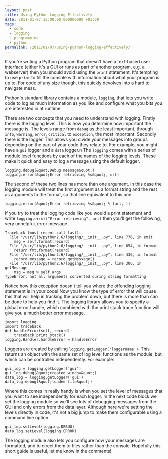 ```yaml
---
layout: post
title: Using Python Logging Effectively
date: 2011-01-07 12:00:00.000000000 +01:00
tags:
  - code
  - logging
  - programming
  - python
permalink: /2011/01/07/using-python-logging-effectively/
---
```

If you're writing a Python program that doesn't have a text-based user interface (either it's a GUI or runs as part of another program, e.g. a webserver) then you should avoid using the `print` statement. It's tempting to use `print` to fill the console with information about what your program is up to. For code of any size though, this quickly devolves into a hard to navigate mess.

Python's standard library contains a module, [`logging`](http://docs.python.org/library/logging.html), that lets you write code to log as much information as you like and configure what you bits you are interested in at runtime.

There are two concepts that you need to understand with logging. Firstly there is the logging level. This is how you determine how important the message is. The levels range from `debug` as the least important, through `info`, `warning`, `error`, `critical` to `exception`, the most important. Secondly there is the logger. This allows you divide your messages into groups depending on the part of your code they relate to. For example, you might have a `gui` logger and a `data` logger.n
The `logging` comes with a series of module level functions by each of the names of the logging levels. These make it quick and easy to log a message using the default logger.

    logging.debug(&quot;Debug message&quot;)
    logging.error(&quot;Error retrieving %s&quot;, url)

The second of these two lines has more than one argument. In this case the logging module will treat the first argument as a format string and the rest as arguments to the format, so that line equivalent to this one.

    logging.error(&quot;Error retrieving %s&quot; % (url, ))

If you try to treat the logging code like you would a print statement and write `logging.error("Error retrieving", url)` then you'll get the following, very unhelpfui, error message.

    Traceback (most recent call last):
      File "/usr/lib/python2.6/logging/__init__.py", line 776, in emit
        msg = self.format(record)
      File "/usr/lib/python2.6/logging/__init__.py", line 654, in format
        return fmt.format(record)
      File "/usr/lib/python2.6/logging/__init__.py", line 436, in format
        record.message = record.getMessage()
      File "/usr/lib/python2.6/logging/__init__.py", line 306, in getMessage
        msg = msg % self.args
    TypeError: not all arguments converted during string formatting

Notice how this exception doesn't tell you where the offending logging statement is in your code! Now you know the type of error that will cause this that will help in tracking the problem down, but there is more than can be done to help you find it. The logging library allows you to specify a global error handle, which combined with the print stack trace function will give you a much better error message.

    import logging
    import traceback
    def handleError(self, record):
        traceback.print_stack()
    logging.Handler.handleError = handleError

Loggers are created by calling `logging.getLogger('loggername')`. This returns an object with the same set of log level functions as the module, but which can be controlled independently. For example:

    gui_log = logging.getLogger('gui')
    gui_log.debug(&quot;created window&quot;)
    data_log = logging.getLogger('gui')
    data_log.debug(&quot;loaded file&quot;)

Where this comes in really handy is when you set the level of messages that you want to see independently for each logger. In the next code block we set the logging module so we'll see lots of debugging messages from the GUI and only errors from the data layer. Although here we're setting the levels directly in code, it's not a big jump to make them configurable using a command line option.

    gui_log.setLevel(logging.DEBUG)
    data_log.setLevel(logging.ERROR)

The logging module also lets you configure how your messages are formatted, and to direct them to files rather than the console. Hopefully this short guide is useful, let me know in the comments!
